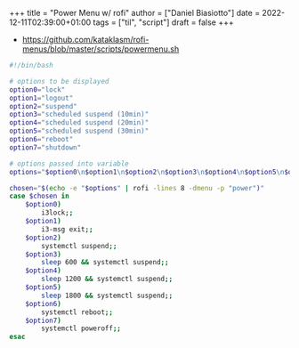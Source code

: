 +++
title = "Power Menu w/ rofi"
author = ["Daniel Biasiotto"]
date = 2022-12-11T02:39:00+01:00
tags = ["til", "script"]
draft = false
+++

-   <https://github.com/kataklasm/rofi-menus/blob/master/scripts/powermenu.sh>

<!--listend-->

```bash
#!/bin/bash

# options to be displayed
option0="lock"
option1="logout"
option2="suspend"
option3="scheduled suspend (10min)"
option4="scheduled suspend (20min)"
option5="scheduled suspend (30min)"
option6="reboot"
option7="shutdown"

# options passed into variable
options="$option0\n$option1\n$option2\n$option3\n$option4\n$option5\n$option6\n$option7"

chosen="$(echo -e "$options" | rofi -lines 8 -dmenu -p "power")"
case $chosen in
    $option0)
        i3lock;;
    $option1)
        i3-msg exit;;
    $option2)
        systemctl suspend;;
	$option3)
		sleep 600 && systemctl suspend;;
	$option4)
		sleep 1200 && systemctl suspend;;
	$option5)
		sleep 1800 && systemctl suspend;;
    $option6)
        systemctl reboot;;
	$option7)
        systemctl poweroff;;
esac
```
